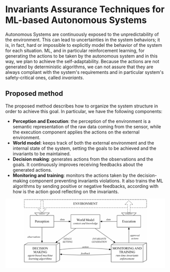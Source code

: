# Invariants Assurance Techniques for ML-based Autonomous Systems

Autonomous Systems are continuously exposed to the unpredictability of the environment. This can lead to uncertainties in the system behaviors; it is, in fact, hard or impossible to explicitly model the behavior of the system for each situation. ML, and in particular reinforcement learning, for generating the actions to be taken by the autonomous system and in this way, we plan to achieve the self-adaptability. Because the actions are not generated by deterministic algorithms, we can not assure that they are always compliant with the system's requirements and in particular system's safety-critical ones, called *invariants*. 

## Proposed method
The proposed method describes how to organize the system structure in order to achieve this goal. In particular, we have the following components:
* **Perception and Execution**: the perception of the environment is a semantic representation of the raw data coming from the sensor, while the execution component applies the actions on the external environment.
* **World model**: keeps track of both the external environment and the internal state of the system, setting the goals to be achieved and the invariants to be maintained.
* **Decision making**: generates actions from the observations and the goals. It continuously improves receiving feedbacks about the generated actions.
* **Monitoring and training**: monitors the actions taken by the decision-making component preventing invariants violations. It also trains the ML algorithms by sending positive or negative feedbacks, according with how is the action good reflecting on the invariants.

![invariants_assurance_components](invariants_assurance_components.png)
